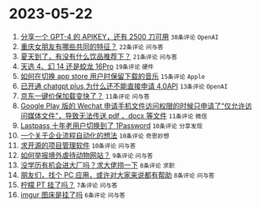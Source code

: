 # 2023-05-22

1. [分享一个 GPT-4 的 APIKEY，还有 2500 刀可用](https://www.v2ex.com/t/941797) `38条评论` `OpenAI`
1. [重庆女朋友有哪些共同的特征？](https://www.v2ex.com/t/941823) `22条评论` `问与答`
1. [夏天到了，有没有什么饮品推荐下？](https://www.v2ex.com/t/941827) `21条评论` `问与答`
1. [天选 4、幻 14 还是蛟龙 16Pro](https://www.v2ex.com/t/941806) `19条评论` `硬件`
1. [如何在切换 app store 用户时保留下载的音乐](https://www.v2ex.com/t/941809) `15条评论` `Apple`
1. [已开通 chatgpt plus,为什么还不能直接申请 4.0API](https://www.v2ex.com/t/941814) `13条评论` `OpenAI`
1. [京东一键价保加载变快了？](https://www.v2ex.com/t/941811) `11条评论` `问与答`
1. [Google Play 版的 Wechat 申请手机文件访问权限的时候只申请了“仅允许访问媒体文件”，导致无法传送 pdf 、docx 等文件](https://www.v2ex.com/t/941799) `11条评论` `微信`
1. [Lastpass 十年老用户切换到了 1Password](https://www.v2ex.com/t/941818) `10条评论` `分享发现`
1. [一个关于企业流程自动化的想法](https://www.v2ex.com/t/941801) `10条评论` `奇思妙想`
1. [求开源的项目管理软件](https://www.v2ex.com/t/941796) `10条评论` `问与答`
1. [如何举报境外虐待动物网站？](https://www.v2ex.com/t/941832) `9条评论` `问与答`
1. [没学历有机会进大厂吗？求大佬捞一下](https://www.v2ex.com/t/941836) `8条评论` `求职`
1. [朋友们，找个 PC 应用，或许对大家来说都有帮助](https://www.v2ex.com/t/941820) `8条评论` `问与答`
1. [柠檬 PT 挂了吗？](https://www.v2ex.com/t/941808) `7条评论` `问与答`
1. [imgur 图床是挂了吗](https://www.v2ex.com/t/941805) `6条评论` `问与答`
